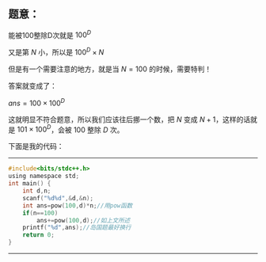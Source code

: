 ## 题意：

能被100整除D次就是 $100^D$

又是第 $N$ 小，所以是 $100^D\times N$
 
但是有一个需要注意的地方，就是当 $N=100$ 的时候，需要特判！

答案就变成了：

 $ans=100\times 100^D$
 
这就明显不符合题意，所以我们应该往后挪一个数，把 $N$ 变成 $N+1$，这样的话就是 $101\times100^D$，会被 $100$ 整除 $D$ 次。



下面是我的代码：


------------
```C
#include<bits/stdc++.h>
using namespace std;
int main() {
	int d,n;
	scanf("%d%d",&d,&n);
	int ans=pow(100,d)*n;//用pow函数
	if(n==100)
		ans+=pow(100,d);//如上文所述
	printf("%d",ans);//岛国题最好换行
	return 0;
}
```
---------------------------
